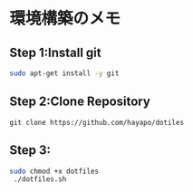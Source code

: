 # 環境構築のメモ
## Step 1:Install git
```bash
sudo apt-get install -y git
```

## Step 2:Clone Repository
```bash: 
git clone https://github.com/hayapo/dotiles
```
## Step 3:
```bash
sudo chmod +x dotfiles
 ./dotfiles.sh
```
